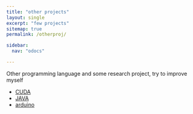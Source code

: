 ```yaml
---
title: "other projects"
layout: single
excerpt: "few projects"
sitemap: true
permalink: /otherproj/

sidebar:
  nav: "odocs"

---
```

Other programming language and some research project, try to improve myself

- [CUDA]()
- [JAVA]()
- [arduino]()

